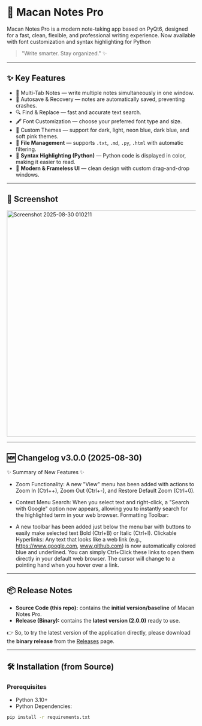 # 📝 Macan Notes Pro

Macan Notes Pro is a modern note-taking app based on PyQt6, designed for a fast, clean, flexible, and professional writing experience.
Now available with font customization and syntax highlighting for Python

> "Write smarter. Stay organized." ✨

---

## ✨ Key Features
- 📑 Multi-Tab Notes — write multiple notes simultaneously in one window.
- 💾 Autosave & Recovery — notes are automatically saved, preventing crashes.
- 🔍 Find & Replace — fast and accurate text search.
- 🖋️ Font Customization — choose your preferred font type and size.
- 🎨 Custom Themes — support for dark, light, neon blue, dark blue, and soft pink themes.
- 📂 **File Management** — supports `.txt`, `.md`, `.py`, `.html` with automatic filtering.
- 🧩 **Syntax Highlighting (Python)** — Python code is displayed in color, making it easier to read.
- 🧹 **Modern & Frameless UI** — clean design with custom drag-and-drop windows.

---

## 📸 Screenshot
<img width="798" height="602" alt="Screenshot 2025-08-30 010211" src="https://github.com/user-attachments/assets/f8a6fea1-8b86-4864-8bd1-3e1c5f2fb88d" />




---

## 🆕 Changelog v3.0.0 (2025-08-30)
✨ Summary of New Features ✨

- Zoom Functionality:
A new "View" menu has been added with actions to Zoom In (Ctrl++), Zoom Out (Ctrl+-), and Restore Default Zoom (Ctrl+0).

- Context Menu Search:
When you select text and right-click, a "Search with Google" option now appears, allowing you to instantly search for the highlighted term in your web browser.
Formatting Toolbar:

- A new toolbar has been added just below the menu bar with buttons to easily make selected text Bold (Ctrl+B) or Italic (Ctrl+I).
Clickable Hyperlinks:
Any text that looks like a web link (e.g., https://www.google.com, www.github.com) is now automatically colored blue and underlined.
You can simply Ctrl+Click these links to open them directly in your default web browser. The cursor will change to a pointing hand when you hover over a link.

---

## 📦 Release Notes
- **Source Code (this repo):** contains the **initial version/baseline** of Macan Notes Pro.
- **Release (Binary):** contains the **latest version (2.0.0)** ready to use.

👉 So, to try the latest version of the application directly, please download the **binary release** from the [Releases](../../releases) page.

---

## 🛠️ Installation (from Source)
### Prerequisites
- Python 3.10+
- Python Dependencies:
```bash
pip install -r requirements.txt
